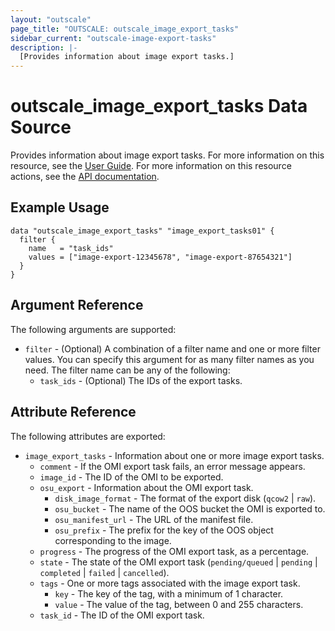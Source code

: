 ```yaml
---
layout: "outscale"
page_title: "OUTSCALE: outscale_image_export_tasks"
sidebar_current: "outscale-image-export-tasks"
description: |-
  [Provides information about image export tasks.]
---
```


# outscale_image_export_tasks Data Source

Provides information about image export tasks.
For more information on this resource, see the [User Guide](https://docs.outscale.com/en/userguide/About-OMIs.html).
For more information on this resource actions, see the [API documentation](https://docs.outscale.com/api#3ds-outscale-api-image).

## Example Usage

```hcl
data "outscale_image_export_tasks" "image_export_tasks01" {
  filter {
    name   = "task_ids"
    values = ["image-export-12345678", "image-export-87654321"]
  }
}
```

## Argument Reference

The following arguments are supported:

* `filter` - (Optional) A combination of a filter name and one or more filter values. You can specify this argument for as many filter names as you need. The filter name can be any of the following:
    * `task_ids` - (Optional) The IDs of the export tasks.

## Attribute Reference

The following attributes are exported:

* `image_export_tasks` - Information about one or more image export tasks.
    * `comment` - If the OMI export task fails, an error message appears.
    * `image_id` - The ID of the OMI to be exported.
    * `osu_export` - Information about the OMI export task.
        * `disk_image_format` - The format of the export disk (`qcow2` \| `raw`).
        * `osu_bucket` - The name of the OOS bucket the OMI is exported to.
        * `osu_manifest_url` - The URL of the manifest file.
        * `osu_prefix` - The prefix for the key of the OOS object corresponding to the image.
    * `progress` - The progress of the OMI export task, as a percentage.
    * `state` - The state of the OMI export task (`pending/queued` \| `pending` \| `completed` \| `failed` \| `cancelled`).
    * `tags` - One or more tags associated with the image export task.
        * `key` - The key of the tag, with a minimum of 1 character.
        * `value` - The value of the tag, between 0 and 255 characters.
    * `task_id` - The ID of the OMI export task.
